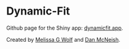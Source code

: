 # Dynamic-Fit

Github page for the Shiny app: [dynamicfit.app](https://www.dynamicfit.app).

Created by [Melissa G Wolf](https://www.melissagwolf.com) and [Dan McNeish](https://sites.google.com/site/danielmmcneish/home).
